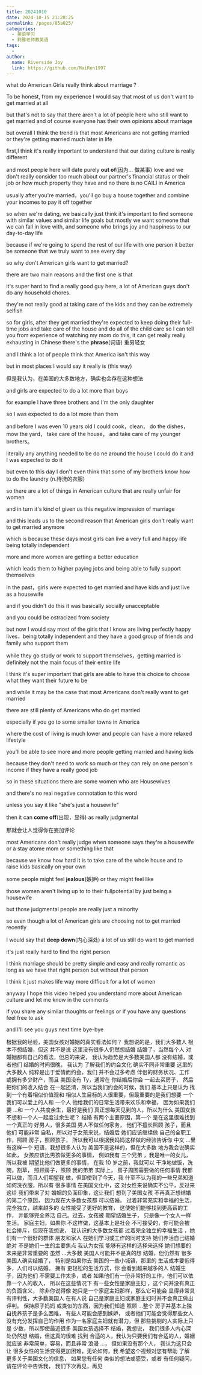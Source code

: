 ```yaml
---
title: 20241010
date: 2024-10-15 21:28:25
permalink: /pages/85a025/
categories:
  - 英语学习
  - 莉雅老师教英语
tags:
  - 
author: 
  name: Riverside Joy
  link: https://github.com/MaiRen1997
---
```

what do American Girls really think about marriage ?

To be honest, from my experience I would say that most of us don't want to get married at all

 but that's not to say that there aren't a lot of people here who still want to get married and of course everyone has their own opinions about marriage 

but overall I think the trend is that most Americans are not getting married or they're getting married much later in life 

first,I think it's really important to understand that our dating culture is really different 

and most people here will date purely **out of**(因为... 做某事) love and we don't really consider too much about our partner's financial status or their job or how much property they have and no there is no CAILI in America 

usually after you're married，you'll go buy a house together and combine your incomes to pay it off together 

so when we're dating,  we basically just think it's important to find someone with similar values and similar life goals but mostly we want someone that we can fall in love with,  and someone who brings joy and happiness to our day-to-day life

because if we're going to spend the rest of our life with one person it better be someone that we truly want to see every day

 so why don't American girls want to get married?

there are two main reasons and the first one is that 

it's super hard to find a really good guy here, a lot of American guys don't do any household chores.

they're not really good at taking care of the kids and they can be extremely selfish 

so for girls, after they get married they're expected to keep doing their full-time jobs and take care of the house and do all of the child care
so I can tell you from experience of watching my mom do this, it can get really really exhausting in Chinese there's the
**phrase**(词语) 重男轻女 

and I think a lot of people think that America isn't this way 

but in most places I would say it really is (this way) 

但是我认为，在美国的大多数地方，确实也会存在这种想法

and girls are expected to do a lot more than boys 

for example I have three brothers and I'm the only daughter 

so I was expected to do a lot more than them 

and before I was even 10 years old I could cook，clean， do the dishes， mow the yard， take care of the house， and take care of my younger brothers。

literally any anything needed to be do ne around the house I could do it and I was expected to do it 

but even to this day I don't even think that some of my brothers know how to do the laundry (n.待洗的衣服)

so there are a lot of things in American culture that are really unfair for women 

and in turn it's kind of given us this negative impression of marriage 

and this leads us to the second reason that American girls don't really want to get married anymore

which is because these days most girls can live a very full and happy life being totally independent 

more and more women are getting a better education

which leads them to higher paying jobs and being able to fully support themselves 

in the past，girls were expected to get married and have kids and just live as a housewife 

and if you didn't do this it was basically socially unacceptable 

and you could be ostracized from society 

but now I would say most of the girls that  I know    are living perfectly happy lives，being totally independent and they have a good group of friends and family who support them 

while they go study or work to support themselves，getting married is definitely not the main focus of their entire life

I think it's super important that girls are able to have this choice to choose what they want their future to be 

and while it may be the case that most Americans don't really want to get married

there are still plenty of Americans who do get married 

especially if you go to some smaller towns in America

where the cost of living is much lower and people can have a more relaxed lifestyle 

you'll be able to see more and more people getting married and having kids 

because they don't need to work so much or they can rely on one person's income if they have
a really good job 

so in these situations there are some women who are Housewives

and there's no real negative connotation to this word 

unless you say it like "she's just a housewife"

then it can **come off**(出现，显得) as really judgmental

那就会让人觉得你在妄加评论

most Americans don't really judge when someone says they're a housewife or a stay atome mom or something like that 

because we know how hard it is to take care of the whole house and to raise kids basically on your own 

some people might feel **jealous**(嫉妒) or they might feel like 

those women aren't living up to to their fullpotential by just being a housewife 

but those judgmental people are really just a minority 

so even though a lot of American girls are choosing not to get married recently

I would say that **deep down**(内心深处) a lot of us still do want to get married 

it's just really hard to find the right person 

I think marriage should be pretty simple and easy and really romantic as long as we have that right person but without that person 

I think it just makes life way more difficult for a lot of women 

anyway I hope this video helped you understand more about American culture and let me know in the comments

 if you share any similar thoughts or feelings or if you have any questions feel free to ask 

and I'll see you guys next time bye-bye

根据我的经验，美国女孩对婚姻的真实看法如何？
我想说的是，我们大多数人 根本不想结婚，但这
并不是说 这里没有很多人仍然想结婚
结婚了，当然每个人 对婚姻都有自己的看法，但总的来说，
我认为趋势是大多数美国人都 没有结婚，或者他们
结婚的时间很晚， 我认为
了解我们的约会文化 确实不同非常重要 这里的大多数人
纯粹是出于爱情而约会，我们 并不会过多考虑
伴侣的财务状况、工作 或拥有多少财产，而且
美国没有 Ty，通常在 你结婚后你会 一起去买房子，
然后把你们的收入结合 在一起还清，所以当我们约会的时候，我们
基本上只是认为 找到一个有着相似价值观和
相似人生目标的人很重要，但最重要的是我们想要 一个我们可以爱上的人和
一个人 他给我们的日常生活带来欢乐和幸福， 因为如果我们
要 …和 一个人共度余生，最好是我们
真正想每天见到的人，所以为什么 美国女孩不想和一个人一起度过余生呢？ 结婚
有两个主要原因，第一个 是在这里很难找到一个真正的
好男人，很多美国 男人不做任何家务，
他们不擅长照顾 孩子，而且他们 可能非常
自私，所以对于女孩来说，结婚后 她们应该继续做
自己的全职工作，照顾 房子，照顾孩子，
所以我可以根据我妈妈这样做的经验告诉你
中文 …里 有这样一个
短语，我想很多人认为 美国不是这样的，但在大多数
地方我会说确实如此， 女孩应该比男孩做更多的事情，
例如我有 三个兄弟 ，我是唯一的女儿，所以我被
期望比他们做更多的事情， 在我 10 岁之前，我就可以
干净地做饭，洗碗，割草， 照顾房子，照顾
我的弟弟 实际上， 房子周围需要做的任何事情
我都可以做，而且人们期望我 做，但即使到了今天，我
什至不认为我的一些兄弟知道 如何洗衣服，所以有
很多事情 在美国文化中，这 对女性来说确实不公平，反过来这给
我们带来了对 婚姻的负面印象，这让我们
想到了美国女孩 不再真正想结婚的第二个原因，
因为现在大多数女孩都 可以结婚。 过着非常充实和幸福的生活，
完全独立，越来越多的 女性接受了更好的教育，
这使她们能够找到更高薪的工作， 并能够完全养活
自己。过去，女孩被 期望结婚生子，
只是像一个女人一样生活。 家庭主妇，如果你 不这样做，这基本上是社会
不可接受的，你可能会被 社会排斥，但现在我想说，
我认识的大多数女孩都 过着完全独立的幸福生活
，她们有一个很好的群体 朋友和家人
在她们学习或工作的同时支持 她们养活自己结婚绝对
不是她们一生的主要焦点 我认为女孩
能够有这样的选择来选择 她们想要的未来是非常重要的
虽然 …大多数 美国人可能并不是真的想
结婚，但仍然有 很多美国人确实结婚了，
特别是如果你去 美国的一些小城镇，那里的
生活成本要低得多，人们可以结婚。 拥有 更轻松的生活方式，你
会看到越来越多的人 结婚生子，因为他们
不需要工作太多，或者 如果他们有一份非常好的工作，他们可以依靠一个人的收入，
所以在这些情况下 有一些女性是家庭主妇
，这个词并没有真正的负面含义， 除非你说得像
她只是一个家庭主妇那样，那么它可能会 显得非常具有评判性，大多数美国人
在有人说 自己是家庭主妇或家庭主妇时并不会真正做出评判。 保持原子妈妈
或类似的东西，因为我们知道 照顾 …整个
房子并基本上独自抚养孩子是多么困难， 有些人可能会感到嫉妒，
或者他们可能会觉得那些女人 没有充分发挥自己的作用
作为一名家庭主妇就有潜力，但 那些挑剔的人实际上只是
少数，所以即使最近很多 美国女孩选择不
结婚，我想说， 我们很多人内心深处仍然想
结婚，但这真的很难 找到 合适的人，我认为只要我们有合适的人，婚姻就应该
非常简单，容易，而且非常 浪漫 …，
但如果没有那个人， 我认为这只会让
很多女性的生活变得更加困难，无论如何，我 希望这个视频对您有帮助 了解
更多关于美国文化的信息， 如果您有任何
类似的想法或感受，或者 有任何疑问，请在评论中告诉我，
我们下次再见，再见